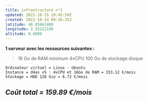 ```yaml
---
title: infrastructure n°1
updated: 2022-10-15 10:45:59Z
created: 2022-10-14 09:16:35Z
latitude: 48.85661400
longitude: 2.35222190
altitude: 0.0000
---
```


**1 serveur avec les ressources suivantes :**
> 16 Go de RAM minimum
> 4vCPU
> 100 Go de stockage disque

```
Ordinateur virtuel = Linux - Ubuntu
Instance = d4as v5 : 4vCPU et 16Go de RAM = 153.12 €/mois
Stockage = HDD 128 Gio = 6.72 €/mois
```
## ***Coût total = 159.89 €/mois***
